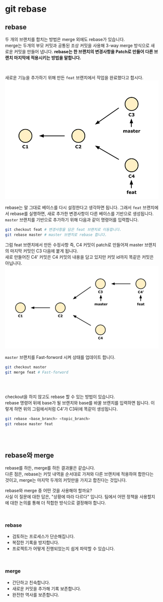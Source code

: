 # git rebase

## rebase
두 개의 브랜치를 합치는 방법은 merge 외에도 rebase가 있습니다.  
merge는 두개의 부모 커밋과 공통된 조상 커밋을 사용해 3-way merge 방식으로 새로운 커밋을 만들어 냅니다. **rebase는 한 브랜치의 변경사항을 Patch로 만들어 다른 브랜치 마지막에 적용시키는 방법을 말합니다.**  

<br>

새로운 기능을 추가하기 위해 만든 `feat` 브랜치에서 작업을 완료했다고 합시다.  
![](./img/i_rebase_0.png)

rebase는 말 그대로 베이스를 다시 설정한다고 생각하면 됩니다. 그래서 `feat` 브랜치에서 rebase를 실행하면, 새로 추가한 변경사항이 다른 베이스를 기반으로 생성됩니다.  
`master` 브랜치를 기반으로 추가하기 위해 다음과 같이 명령어를 입력합니다.  
```bash
git checkout feat # 변경사항을 담은 feat 브랜치로 이동합니다.
git rebase master # master 브랜치로 rebase 합니다.
```

그럼 feat 브랜치에서 만든 수정사항 즉, C4 커밋이 patch로 만들어져 master 브랜치의 마지막 커밋인 C3 다음에 붙게 됩니다.  
새로 만들어진 C4' 커밋은 C4 커밋의 내용을 담고 있지만 커밋 id까지 똑같은 커밋은 아닙니다.
![](./img/i_rebase_1.png)

`master` 브랜치를 Fast-forword 시켜 상태를 업데이트 합니다.  
```bash
git checkout master
git merge feat # Fast-forword
```

<br>
<br>

checkout을 하지 않고도 rebase 할 수 있는 방법이 있습니다.  
rebase 명령어 뒤에 base가 될 브랜치와 base를 바꿀 브랜치를 입력하면 됩니다. 이렇게 하면 위의 그림에서처럼 C4'가 C3뒤에 똑같이 생성됩니다.
```bash
git rebase <base_branch> <topic_branch>
git rebase master feat
```

<br>
<br>

## rebase와 merge
rebase를 하든, merge를 하든 결과물은 같습니다.  
다른 점은, rebase는 커밋 내역을 순서대로 가져와 다른 브랜치에 적용하여 합한다는 것이고, merge는 마지막 두개의 커밋만을 가지고 합친다는 것입니다.  

rebase와 merge 중 어떤 것을 사용해야 할까요?  
사실 이 질문에 대한 답은, "상황에 따라 다르다" 입니다. 팀에서 어떤 정책을 사용할지에 대한 논의를 통해 더 적합한 방식으로 결정해야 합니다.

<br>

### rebase
- 검토하는 프로세스가 단순해집니다.
- 복잡한 기록을 방지합니다.  
- 프로젝트가 어떻게 진행되었는지 쉽게 파악할 수 있습니다.

<br>

### merge
- 간단하고 친숙합니다.
- 새로운 커밋을 추가해 기록 보존합니다.
- 완전한 역사를 보존합니다.

<br>